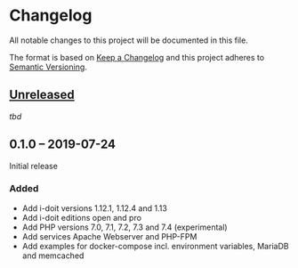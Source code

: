 # Changelog

All notable changes to this project will be documented in this file.

The format is based on [Keep a Changelog](https://keepachangelog.com/en/1.0.0/)
and this project adheres to [Semantic Versioning](https://semver.org/spec/v2.0.0.html).

## [Unreleased][]

_tbd_

## 0.1.0 – 2019-07-24

Initial release

### Added

-   Add i-doit versions 1.12.1, 1.12.4 and 1.13
-   Add i-doit editions open and pro
-   Add PHP versions 7.0, 7.1, 7.2, 7.3 and 7.4 (experimental)
-   Add services Apache Webserver and PHP-FPM
-   Add examples for docker-compose incl. environment variables, MariaDB and memcached

[Unreleased]: https://github.com/bheisig/i-doit-docker/compare/v0.1.0...HEAD
